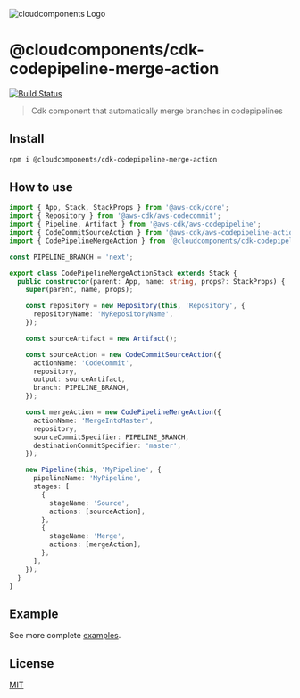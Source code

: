![cloudcomponents Logo](/logo.png?raw=true)

# @cloudcomponents/cdk-codepipeline-merge-action

[![Build Status](https://travis-ci.org/cloudcomponents/cdk-constructs.svg?branch=master)](https://travis-ci.org/cloudcomponents/cdk-constructs)

> Cdk component that automatically merge branches in codepipelines

## Install

```bash
npm i @cloudcomponents/cdk-codepipeline-merge-action
```

## How to use

```typescript
import { App, Stack, StackProps } from '@aws-cdk/core';
import { Repository } from '@aws-cdk/aws-codecommit';
import { Pipeline, Artifact } from '@aws-cdk/aws-codepipeline';
import { CodeCommitSourceAction } from '@aws-cdk/aws-codepipeline-actions';
import { CodePipelineMergeAction } from '@cloudcomponents/cdk-codepipeline-merge-action';

const PIPELINE_BRANCH = 'next';

export class CodePipelineMergeActionStack extends Stack {
  public constructor(parent: App, name: string, props?: StackProps) {
    super(parent, name, props);

    const repository = new Repository(this, 'Repository', {
      repositoryName: 'MyRepositoryName',
    });

    const sourceArtifact = new Artifact();

    const sourceAction = new CodeCommitSourceAction({
      actionName: 'CodeCommit',
      repository,
      output: sourceArtifact,
      branch: PIPELINE_BRANCH,
    });

    const mergeAction = new CodePipelineMergeAction({
      actionName: 'MergeIntoMaster',
      repository,
      sourceCommitSpecifier: PIPELINE_BRANCH,
      destinationCommitSpecifier: 'master',
    });

    new Pipeline(this, 'MyPipeline', {
      pipelineName: 'MyPipeline',
      stages: [
        {
          stageName: 'Source',
          actions: [sourceAction],
        },
        {
          stageName: 'Merge',
          actions: [mergeAction],
        },
      ],
    });
  }
}
```

## Example

See more complete [examples](../../examples).

## License

[MIT](./LICENSE)
